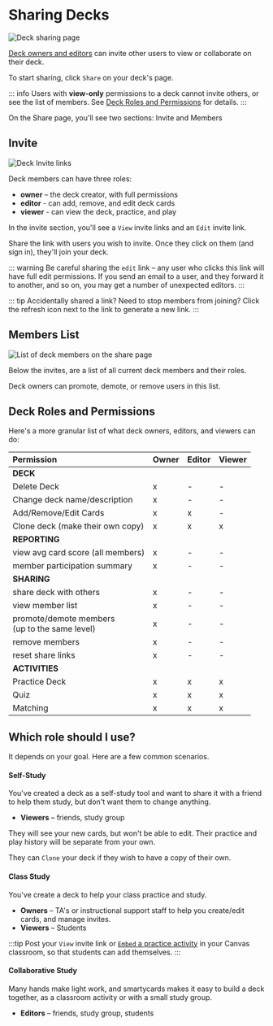 <script setup>
import { IconRefresh } from "@/components/icons"
</script>

# Sharing Decks

![Deck sharing page](/img/share-deck.png)

[Deck owners and editors]() can invite other users to view or collaborate on their deck.

To start sharing, click `Share` on your deck's page.

::: info
Users with **view-only** permissions to a deck cannot invite others, or see the list of members. See [Deck Roles and Permissions](#what-exactly-can-an-owner-editor-and-viewer-do-with-my-deck) for details.
:::

On the Share page, you'll see two sections: Invite and Members

## Invite

![Deck Invite links](/img/share-page-invite-links.png)

Deck members can have three roles:

- **owner** – the deck creator, with full permissions
- **editor** - can add, remove, and edit deck cards
- **viewer** - can view the deck, practice, and play

In the invite section, you'll see a `View` invite links and an `Edit` invite link.

Share the link with users you wish to invite. Once they click on them (and sign in), they'll join your deck.

::: warning
Be careful sharing the `edit` link – any user who clicks this link will have full edit permissions. If you send an email to a user, and they forward it to another, and so on, you may get a number of unexpected editors.
:::

::: tip
Accidentally shared a link? Need to stop members from joining? Click the <IconRefresh /> refresh icon next to the link to generate a new link.
:::

## Members List

![List of deck members on the share page](/img/share-deck-members-list.png)

Below the invites, are a list of all current deck members and their roles.

Deck owners can promote, demote, or remove users in this list.

## Deck Roles and Permissions

Here's a more granular list of what deck owners, editors, and viewers can do:

| Permission                                       | Owner | Editor | Viewer |
| :----------------------------------------------- | ----- | ------ | ------ |
| **DECK**                                         |       |        |        |
| Delete Deck                                      | x     | -      | -      |
| Change deck name/description                     | x     | -      | -      |
| Add/Remove/Edit Cards                            | x     | x      | -      |
| Clone deck (make their own copy)                 | x     | x      | x      |
| **REPORTING**                                    |       |        |        |
| view avg card score (all members)                | x     | -      | -      |
| member participation summary                     | x     | -      | -      |
| **SHARING**                                      |       |        |        |
| share deck with others                           | x     | -      | -      |
| view member list                                 | x     | -      | -      |
| promote/demote members<br>(up to the same level) | x     | -      | -      |
| remove members                                   | x     | -      | -      |
| reset share links                                | x     | -      | -      |
| **ACTIVITIES**                                   |       |        |        |
| Practice Deck                                    | x     | x      | x      |
| Quiz                                             | x     | x      | x      |
| Matching                                         | x     | x      | x      |

## Which role should I use?

It depends on your goal. Here are a few common scenarios.

#### Self-Study

You've created a deck as a self-study tool and want to share it with a friend to help them study, but don't want them to change anything.

- **Viewers** – friends, study group

They will see your new cards, but won't be able to edit. Their practice and play history will be separate from your own.

They can `Clone` your deck if they wish to have a copy of their own.

#### Class Study

You've create a deck to help your class practice and study.

- **Owners** – TA's or instructional support staff to help you create/edit cards, and manage invites.
- **Viewers** – Students

:::tip
Post your `View` invite link or [`Embed` a practice activity](./teaching/using-with-canvas.md) in your Canvas classroom, so that students can add themselves.
:::

#### Collaborative Study

Many hands make light work, and smartycards makes it easy to build a deck together, as a classroom activity or with a small study group.

- **Editors** – friends, study group, students
